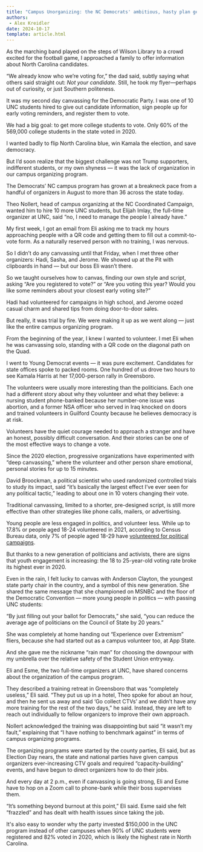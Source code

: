 ```yaml
---
title: "Campus Unorganizing: the NC Democrats' ambitious, hasty plan get 569,000 college students to vote"
authors:
 - Alex Kreidler
date: 2024-10-17
template: article.html
---
```


As the marching band played on the steps of Wilson Library to a crowd excited for the football game, I approached a family to offer information about North Carolina candidates. 

“We already know who we’re voting for,” the dad said, subtly saying what others said straight out: *Not your candidate.* Still, he took my flyer—perhaps out of curiosity, or just Southern politeness.

It was my second day canvassing for the Democratic Party. I was one of 10 UNC students hired to give out candidate information, sign people up for early voting reminders, and register them to vote.

We had a big goal: to get more college students to vote. Only 60% of the 569,000 college students in the state voted in 2020. 

I wanted badly to flip North Carolina blue, win Kamala the election, and save democracy. 

But I’d soon realize that the biggest challenge was not Trump supporters, indifferent students, or my own shyness — it was the lack of organization in our campus organizing program.

<span class="drop-cap">T</span>he Democrats’ NC campus program has grown at a breakneck pace from a handful of organizers in August to more than 36 across the state today.

Theo Nollert, head of campus organizing at the NC Coordinated Campaign,  wanted him to hire 10 more UNC students, but Elijah Imlay, the full-time organizer at UNC, said “no, I need to manage the people I already have.”

My first week, I got an email from Eli asking me to track my hours approaching people with a QR code and getting them to fill out a commit-to-vote form. As a naturally reserved person with no training, I was nervous. 

So I didn’t do any canvassing until that Friday, when I met three other organizers: Hadi, Sasha, and Jerome. We showed up at the Pit with clipboards in hand — but our boss Eli wasn’t there.

So we taught ourselves how to canvas, finding our own style and script, asking “Are you registered to vote?” or “Are you voting this year? Would you like some reminders about your closest early voting site?”

Hadi had volunteered for campaigns in high school, and Jerome oozed casual charm and shared tips from doing door-to-door sales. 

But really, it was trial by fire. We were making it up as we went along — just like the entire campus organizing program.

From the beginning of the year, I knew I wanted to volunteer. I met Eli when he was canvassing solo, standing with a QR code on the diagonal path on the Quad.

I went to Young Democrat events — it was pure excitement. Candidates for state offices spoke to packed rooms. One hundred of us drove two hours to see Kamala Harris at her 17,000-person rally in Greensboro. 

The volunteers were usually more interesting than the politicians. Each one had a different story about why they volunteer and what they believe: a nursing student phone-banked because her number-one issue was abortion, and a former NSA officer who served in Iraq knocked on doors and trained volunteers in Guilford County because he believes democracy is at risk.

Volunteers have the quiet courage needed to approach a stranger and have an honest, possibly difficult conversation. And their stories can be one of the most effective ways to change a vote.

Since the 2020 election, progressive organizations have experimented with “deep canvassing,” where the volunteer and other person share emotional, personal stories for up to 15 minutes. 

David Broockman, a political scientist who used randomized controlled trials to study its impact, said “it’s basically the largest effect I’ve ever seen for any political tactic,” leading to about one in 10 voters changing their vote. 

Traditional canvassing, limited to a shorter, pre-designed script, is still more effective than other strategies like phone calls, mailers, or advertising.

Young people are less engaged in politics, and volunteer less. While up to 17.8% or people aged 18-24 volunteered in 2021, according to Census Bureau data, only 7% of people aged 18-29 have [volunteered for political campaigns](https://circle.tufts.edu/latest-research/youth-are-interested-political-action-lack-support-and-opportunities).

But thanks to a new generation of politicians and activists, there are signs that youth engagement is increasing: the 18 to 25-year-old voting rate broke its highest ever in 2020.

Even in the rain, I felt lucky to canvas with Anderson Clayton, the youngest state party chair in the country, and a symbol of this new generation. She shared the same message that she championed on MSNBC and the floor of the Democratic Convention — more young people in politics — with passing UNC students:

“By just filling out your ballot for Democrats,” she said, “you can reduce the average age of politicians on the Council of State by 20 years.”

She was completely at home handing out “Experience over Extremism” fliers, because she had started out as a campus volunteer too, at App State. 

And she gave me the nickname “rain man” for choosing the downpour with my umbrella over the relative safety of the Student Union entryway.

Eli and Esme, the two full-time organizers at UNC, have shared concerns about the organization of the campus program.

They described a training retreat in Greensboro that was “completely useless,” Eli said. “They put us up in a hotel, Theo spoke for about an hour, and then he sent us away and said ‘Go collect CTVs’ and we didn’t have any more training for the rest of the two days,” he said. Instead, they are left to reach out individually to fellow organizers to improve their own approach.

Nollert acknowledged the training was disappointing but said “it wasn’t my fault,” explaining that “I have nothing to benchmark against” in terms of campus organizing programs.

The organizing programs were started by the county parties, Eli said, but as Election Day nears, the state and national parties have given campus organizers  ever-increasing CTV goals and required “capacity-building” events, and have begun to direct organizers how to do their jobs.

And every day at 2 p.m., even if canvassing is going strong, Eli and Esme have to hop on a Zoom call to phone-bank while their boss supervises them.

“It’s something beyond burnout at this point,” Eli said. Esme said she felt “frazzled” and has dealt with health issues since taking the job.

It's also easy to wonder why the party invested $150,000 in the UNC program instead of other campuses when 90% of UNC students were registered and 82% voted in 2020, which is likely the highest rate in North Carolina.

